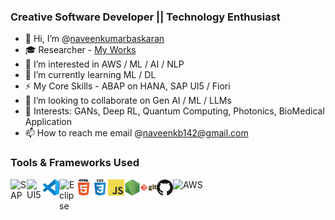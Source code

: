 ### Creative Software Developer || Technology Enthusiast

- 👋 Hi, I’m @[naveenkumarbaskaran](https://www.linkedin.com/in/iamnaveenkumarb/)
- 🎓 Researcher - [My Works](https://scholar.google.com/citations?user=40aaON4AAAAJ&hl=en)
- 👀 I’m interested in AWS / ML / AI / NLP
- 🌱 I’m currently learning ML / DL
- ⚡ My Core Skills - ABAP on HANA, SAP UI5 / Fiori 
- 💞️ I’m looking to collaborate on Gen AI / ML / LLMs
- 🧐 Interests: GANs, Deep RL, Quantum Computing, Photonics, BioMedical Application
- 📫 How to reach me email @naveenkb142@gmail.com 

 ### Tools & Frameworks Used
<p><a target="_blank" rel="noopener noreferrer" href="https://github.com/naveenkumarbaskaran/Images/blob/main/sap.png"><img align="left" alt="SAP" width="26px" src="https://github.com/naveenkumarbaskaran/Images/blob/main/sap.png" style="max-width: 100%;"></a></p>
<p><a target="_blank" rel="noopener noreferrer" href="https://github.com/naveenkumarbaskaran/Images/blob/main/ui5.png"><img align="left" alt="UI5" width="26px" src="https://github.com/naveenkumarbaskaran/Images/blob/main/ui5.png" style="max-width: 100%;"></a></p>
<p><a target="_blank" rel="noopener noreferrer" href="https://raw.githubusercontent.com/github/explore/80688e429a7d4ef2fca1e82350fe8e3517d3494d/topics/visual-studio-code/visual-studio-code.png"><img align="left" alt="Visual Studio Code" width="26px" src="https://raw.githubusercontent.com/github/explore/80688e429a7d4ef2fca1e82350fe8e3517d3494d/topics/visual-studio-code/visual-studio-code.png" style="max-width: 100%;"></a></p>
<p><a target="_blank" rel="noopener noreferrer" href="https://github.com/naveenkumarbaskaran/Images/blob/main/eclipse.png"><img align="left" alt="Eclipse" width="26px" src="https://github.com/naveenkumarbaskaran/Images/blob/main/eclipse.png" style="max-width: 100%;"></a></p>
<p><a target="_blank" rel="noopener noreferrer" href="https://raw.githubusercontent.com/github/explore/80688e429a7d4ef2fca1e82350fe8e3517d3494d/topics/html/html.png"><img align="left" alt="HTML5" width="26px" src="https://raw.githubusercontent.com/github/explore/80688e429a7d4ef2fca1e82350fe8e3517d3494d/topics/html/html.png" style="max-width: 100%;"></a></p>
<p><a target="_blank" rel="noopener noreferrer" href="https://raw.githubusercontent.com/github/explore/80688e429a7d4ef2fca1e82350fe8e3517d3494d/topics/css/css.png"><img align="left" alt="CSS3" width="26px" src="https://raw.githubusercontent.com/github/explore/80688e429a7d4ef2fca1e82350fe8e3517d3494d/topics/css/css.png" style="max-width: 100%;"></a></p>
<p><a target="_blank" rel="noopener noreferrer" href="https://raw.githubusercontent.com/github/explore/80688e429a7d4ef2fca1e82350fe8e3517d3494d/topics/javascript/javascript.png"><img align="left" alt="JavaScript" width="26px" src="https://raw.githubusercontent.com/github/explore/80688e429a7d4ef2fca1e82350fe8e3517d3494d/topics/javascript/javascript.png" style="max-width: 100%;"></a></p>
<p><a target="_blank" rel="noopener noreferrer" href="https://raw.githubusercontent.com/github/explore/80688e429a7d4ef2fca1e82350fe8e3517d3494d/topics/nodejs/nodejs.png"><img align="left" alt="Node.js" width="26px" src="https://raw.githubusercontent.com/github/explore/80688e429a7d4ef2fca1e82350fe8e3517d3494d/topics/nodejs/nodejs.png" style="max-width: 100%;"></a></p>
<p><a target="_blank" rel="noopener noreferrer" href="https://raw.githubusercontent.com/github/explore/80688e429a7d4ef2fca1e82350fe8e3517d3494d/topics/git/git.png"><img align="left" alt="Git" width="26px" src="https://raw.githubusercontent.com/github/explore/80688e429a7d4ef2fca1e82350fe8e3517d3494d/topics/git/git.png" style="max-width: 100%;"></a></p>
<p><a target="_blank" rel="noopener noreferrer" href="https://raw.githubusercontent.com/github/explore/78df643247d429f6cc873026c0622819ad797942/topics/github/github.png"><img align="left" alt="GitHub" width="26px" src="https://raw.githubusercontent.com/github/explore/78df643247d429f6cc873026c0622819ad797942/topics/github/github.png" style="max-width: 100%;"></a></p>
<p><a target="_blank" rel="noopener noreferrer" href="https://github.com/naveenkumarbaskaran/Images/blob/main/aws.png"><img align="left" alt="AWS" width="56px" src="https://github.com/naveenkumarbaskaran/Images/blob/main/aws.png" style="max-width: 100%;"></a></p>

<!---
naveenkumarbaskaran/naveenkumarbaskaran is a ✨ special ✨ repository because its `README.md` (this file) appears on your GitHub profile.
You can click the Preview link to take a look at your changes.
--->

